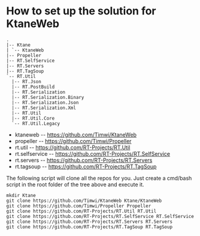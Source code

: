 # How to set up the solution for KtaneWeb

```tree
.
|-- Ktane
| `-- KtaneWeb
|-- Propeller
|-- RT.SelfService
|-- RT.Servers
|-- RT.TagSoup
`-- RT.Util
  |-- RT.Json
  |-- RT.PostBuild
  |-- RT.Serialization
  |-- RT.Serialization.Binary
  |-- RT.Serialization.Json
  |-- RT.Serialization.Xml
  |-- RT.Util
  |-- RT.Util.Core
  `-- RT.Util.Legacy
```

- ktaneweb -- <https://github.com/Timwi/KtaneWeb>
- propeller -- <https://github.com/Timwi/Propeller>
- rt.util -- <https://github.com/RT-Projects/RT.Util>
- rt.selfservice -- <https://github.com/RT-Projects/RT.SelfService>
- rt.servers -- <https://github.com/RT-Projects/RT.Servers>
- rt.tagsoup -- <https://github.com/RT-Projects/RT.TagSoup>

The following script will clone all the repos for you. Just create a cmd/bash script in the root folder of the tree above and execute it.

```
mkdir Ktane
git clone https://github.com/Timwi/KtaneWeb Ktane/KtaneWeb
git clone https://github.com/Timwi/Propeller Propeller
git clone https://github.com/RT-Projects/RT.Util RT.Util
git clone https://github.com/RT-Projects/RT.SelfService RT.SelfService
git clone https://github.com/RT-Projects/RT.Servers RT.Servers
git clone https://github.com/RT-Projects/RT.TagSoup RT.TagSoup
```
